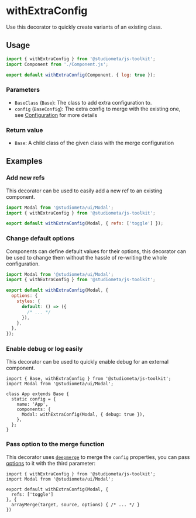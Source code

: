 # withExtraConfig

Use this decorator to quickly create variants of an existing class.

## Usage

```js
import { withExtraConfig } from '@studiometa/js-toolkit';
import Component from './Component.js';

export default withExtraConfig(Component, { log: true });
```

### Parameters

- `BaseClass` (`Base`): The class to add extra configuration to.
- `config` (`BaseConfig`): The extra config to merge with the existing one, see [Configuration](/api/configuration.html) for more details

### Return value

- `Base`: A child class of the given class with the merge configuration

## Examples

### Add new refs

This decorator can be used to easily add a new ref to an existing component.

```js
import Modal from '@studiometa/ui/Modal';
import { withExtraConfig } from '@studiometa/js-toolkit';

export default withExtraConfig(Modal, { refs: ['toggle'] });
```

### Change default options

Components can define default values for their options, this decorator can be used to change them without the hassle of re-writing the whole configuration.

```js
import Modal from '@studiometa/ui/Modal';
import { withExtraConfig } from '@studiometa/js-toolkit';

export default withExtraConfig(Modal, {
  options: {
    styles: {
      default: () => ({
        /* ... */
      }),
    },
  },
});
```

### Enable debug or log easily

This decorator can be used to quickly enable debug for an external component.

```js{9}
import { Base, withExtraConfig } from '@studiometa/js-toolkit';
import Modal from '@studiometa/ui/Modal';

class App extends Base {
  static config = {
    name: 'App',
    components: {
      Modal: withExtraConfig(Modal, { debug: true }),
    },
  };
}
```

### Pass option to the merge function

This decorator uses [`deepmerge`](https://github.com/TehShrike/deepmerge) to merge the `config` properties, you can pass [options](https://github.com/TehShrike/deepmerge#options) to it with the third parameter:

```js{7}
import { withExtraConfig } from '@studiometa/js-toolkit';
import Modal from '@studiometa/ui/Modal';

export default withExtraConfig(Modal, {
  refs: ['toggle']
}, {
  arrayMerge(target, source, options) { /* ... */ }
})
```
